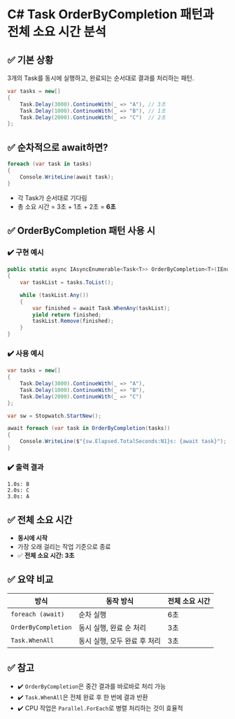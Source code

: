 # C# Task OrderByCompletion 패턴과 전체 소요 시간 분석

## ✅ 기본 상황

3개의 Task를 동시에 실행하고, 완료되는 순서대로 결과를 처리하는 패턴.

```csharp
var tasks = new[]
{
    Task.Delay(3000).ContinueWith(_ => "A"), // 3초
    Task.Delay(1000).ContinueWith(_ => "B"), // 1초
    Task.Delay(2000).ContinueWith(_ => "C")  // 2초
};
```

## ✅ 순차적으로 await하면?

```csharp
foreach (var task in tasks)
{
    Console.WriteLine(await task);
}
```

- 각 Task가 순서대로 기다림
- 총 소요 시간 = 3초 + 1초 + 2초 = **6초**

## ✅ OrderByCompletion 패턴 사용 시

### ✔️ 구현 예시

```csharp
public static async IAsyncEnumerable<Task<T>> OrderByCompletion<T>(IEnumerable<Task<T>> tasks)
{
    var taskList = tasks.ToList();

    while (taskList.Any())
    {
        var finished = await Task.WhenAny(taskList);
        yield return finished;
        taskList.Remove(finished);
    }
}
```

### ✔️ 사용 예시

```csharp
var tasks = new[]
{
    Task.Delay(3000).ContinueWith(_ => "A"),
    Task.Delay(1000).ContinueWith(_ => "B"),
    Task.Delay(2000).ContinueWith(_ => "C")
};

var sw = Stopwatch.StartNew();

await foreach (var task in OrderByCompletion(tasks))
{
    Console.WriteLine($"{sw.Elapsed.TotalSeconds:N1}s: {await task}");
}
```

### ✔️ 출력 결과

```
1.0s: B
2.0s: C
3.0s: A
```

## ✅ 전체 소요 시간

- **동시에 시작**
- 가장 오래 걸리는 작업 기준으로 종료
- ✅ **전체 소요 시간: 3초**

## ✅ 요약 비교

| 방식 | 동작 방식 | 전체 소요 시간 |
|------|-----------|----------------|
| `foreach (await)` | 순차 실행 | 6초 |
| `OrderByCompletion` | 동시 실행, 완료 순 처리 | 3초 |
| `Task.WhenAll` | 동시 실행, 모두 완료 후 처리 | 3초 |

## ✅ 참고

- ✔️ `OrderByCompletion`은 중간 결과를 바로바로 처리 가능
- ✔️ `Task.WhenAll`은 전체 완료 후 한 번에 결과 반환
- ✔️ CPU 작업은 `Parallel.ForEach`로 병렬 처리하는 것이 효율적
